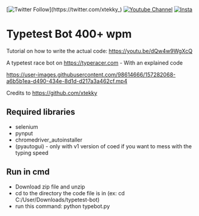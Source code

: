 [![Twitter Follow](https://img.shields.io/twitter/follow/_R1bang_.svg?style=social&label=xtekky_)](https://twitter.com/xtekky_)                                                     [![Youtube Channel](https://img.shields.io/youtube/channel/subscribers/UCVCxigi4I9fTuIxTlM9amtA?style=social)](https://www.youtube.com/channel/UC6JZx44gSD6-X_8xZoTMXUg)
[![Insta](https://img.shields.io/twitter/follow/lol_Cris?label=Instagram&logo=instagram&logoColor=red&style=social)](https://instagram.com/xtekky)

# Typetest Bot 400+ wpm
Tutorial on how to write the actual code: https://youtu.be/dQw4w9WgXcQ

A typetest race bot on https://typeracer.com - With an explained code

https://user-images.githubusercontent.com/98614666/157282068-a6b5b1ea-d490-434e-8d1d-d217a3a462cf.mp4

Credits to https://github.com/xtekky

## Required libraries
- selenium
- pynput
- chromedriver_autoinstaller
- (pyautogui) - only with v1 version of coed if you want to mess with the typing speed

## Run in cmd
- Download zip file and unzip
- cd to the directory the code file is in (ex: cd C:/User/Downloads/typetest-bot)
- run this command: python typebot.py
